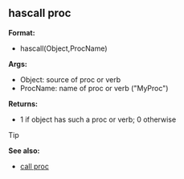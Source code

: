 ## hascall proc

**Format:**
+   hascall(Object,ProcName)
<!-- -->
**Args:**
+   Object: source of proc or verb
+   ProcName: name of proc or verb (\"MyProc\")
<!-- -->
**Returns:**
+   1 if object has such a proc or verb; 0 otherwise

> [!TIP] 
> **See also:**
> +   [call proc](/ref/proc/call.md) <!-- -->